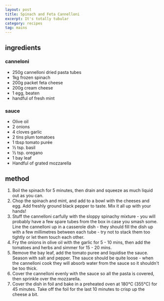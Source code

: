 ```yaml
---
layout: post
title: Spinach and Feta Cannelloni
excerpt: It's totally tubular
category: recipes
tag: mains
---
```


## ingredients

### canneloni

* 250g cannelloni dried pasta tubes
* 1kg frozen spinach
* 200g packet feta cheese
* 200g cream cheese
* 1 egg, beaten
* handful of fresh mint

### sauce

* Olive oil
* 2 onions
* 4 cloves garlic
* 2 tins plum tomatoes
* 1 tbsp tomato purée
* &frac12; tsp. basil
* &frac12; tsp. oregano
* 1 bay leaf
* Handful of grated mozzarella

## method

1. Boil the spinach for 5 minutes, then drain and squeeze as much liquid out as you can.
2. Chop the spinach and mint, and add to a bowl with the cheeses and egg. Add freshly ground black pepper to taste. Mix it all up with your hands!
3. Stuff the cannelloni carfully with the sloppy spinachy mixture - you will probably have a few spare tubes from the box in case you smash some. Line the cannelloni up in a casserole dish - they should fill the dish up with a few millimetres between each tube - try not to stack them too tightly or let them touch each other.
4. Fry the onions in olive oil with the garlic for 5 - 10 mins, then add the tomatoes and herbs and simmer for 15 - 20 mins.
5. Remove the bay leaf, add the tomato puree and liquidise the sauce. Season with salt and pepper. The sauce should be quite loose - when the cannelloni cook they will absorb water from the sauce so it shouldn't be too thick.
6. Cover the cannelloni evenly with the sauce so all the pasta is covered, then sprinkle over the mozzarella.
7. Cover the dish in foil and bake in a preheated oven at 180&#8451; (355&#8451;) for 45 minutes. Take off the foil for the last 10 minutes to crisp up the cheese a bit.
